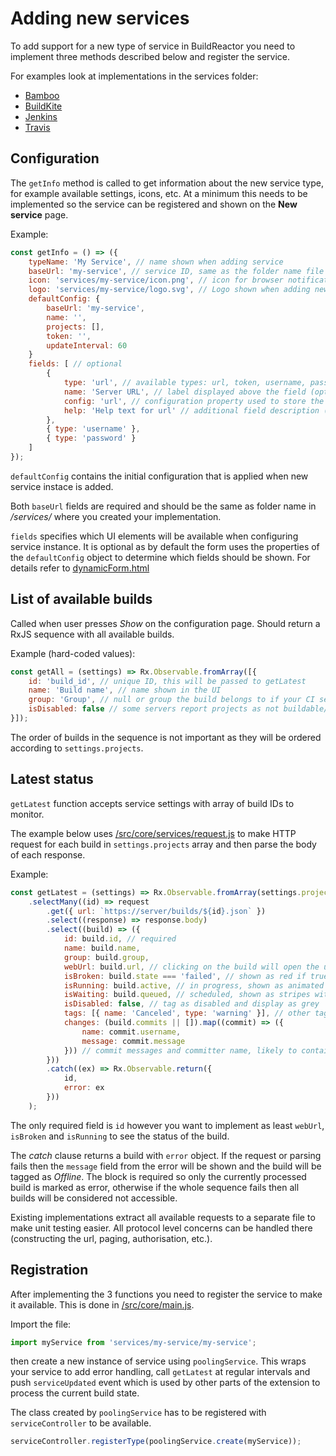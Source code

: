 Adding new services
===================
To add support for a new type of service in BuildReactor you need to implement three methods described below and register the service.

For examples look at implementations in the services folder:
- [Bamboo](../src/services/bamboo/bamboo.js)
- [BuildKite](../src/services/buildkite/buildkite.js)
- [Jenkins](../src/services/jenkins/jenkins.js)
- [Travis](../src/services/travis/travis.js)

Configuration
-------------
The `getInfo` method is called to get information about the new service type, for example available settings, icons, etc. At a minimum this needs to be implemented so the service can be registered and shown on the __New service__ page.

Example:
```js
const getInfo = () => ({
    typeName: 'My Service', // name shown when adding service
    baseUrl: 'my-service', // service ID, same as the folder name file is in
    icon: 'services/my-service/icon.png', // icon for browser notifications, /src/ is the base folder
    logo: 'services/my-service/logo.svg', // Logo shown when adding new service
    defaultConfig: {
        baseUrl: 'my-service',
        name: '',
        projects: [],
        token: '',
        updateInterval: 60
    }
    fields: [ // optional
        {
            type: 'url', // available types: url, token, username, password
            name: 'Server URL', // label displayed above the field (optional)
            config: 'url', // configuration property used to store the value (optional)
            help: 'Help text for url' // additional field description (optional)
        },
        { type: 'username' },
        { type: 'password' }
    ]
});
```

`defaultConfig` contains the initial configuration that is applied when new service instace is added.

Both `baseUrl` fields are required and should be the same as folder name in _/services/_ where you created your implementation.

`fields` specifies which UI elements will be available when configuring service instance. It is optional as by default the form uses the properties of the `defaultConfig` object to determine which fields should be shown. For details refer to [dynamicForm.html](../src/settings/service/directives/dynamicForm/dynamicForm.html)

List of available builds
------------------------

Called when user presses *Show* on the configuration page. Should return a RxJS sequence with all available builds.

Example (hard-coded values):
```js
const getAll = (settings) => Rx.Observable.fromArray([{
    id: 'build_id', // unique ID, this will be passed to getLatest
    name: 'Build name', // name shown in the UI
    group: 'Group', // null or group the build belongs to if your CI server supports it
    isDisabled: false // some servers report projects as not buildable/disabled
}]);
```
The order of builds in the sequence is not important as they will be ordered according to `settings.projects`.

Latest status
-------------

`getLatest` function accepts service settings with array of build IDs to monitor.

The example below uses [/src/core/services/request.js](../src/core/services/request.js) to make HTTP request for each build in `settings.projects` array and then parse the body of each response.

Example:
```js
const getLatest = (settings) => Rx.Observable.fromArray(settings.projects)
    .selectMany((id) => request
        .get({ url: `https://server/builds/${id}.json` })
        .select((response) => response.body)
        .select((build) => ({
            id: build.id, // required
            name: build.name,
            group: build.group,
            webUrl: build.url, // clicking on the build will open the url
            isBroken: build.state === 'failed', // shown as red if true
            isRunning: build.active, // in progress, shown as animated stripes
            isWaiting: build.queued, // scheduled, shown as stripes with no animation
            isDisabled: false, // tag as disabled and display as grey
            tags: [{ name: 'Canceled', type: 'warning' }], // other tags, type is optional (warning displayed yellow)
            changes: (build.commits || []).map((commit) => ({
                name: commit.username,
                message: commit.message
            })) // commit messages and committer name, likely to contain only one element
        }))
        .catch((ex) => Rx.Observable.return({
            id,
            error: ex
        }))
    );
```

The only required field is `id` however you want to implement as least `webUrl`, `isBroken` and `isRunning` to see the status of the build.

The _catch_ clause returns a build with `error` object. If the request or parsing fails then the `message` field from the error will be shown and the build will be tagged as *Offline*. The block is required so only the currently processed build is marked as error, otherwise if the whole sequence fails then all builds will be considered not accessible.

Existing implementations extract all available requests to a separate file to make unit testing easier. All protocol level concerns can be handled there (constructing the url, paging, authorisation, etc.).

Registration
------------

After implementing the 3 functions you need to register the service to make it available. This is done in [/src/core/main.js](../src/core/main.js).

Import the file:
```js
import myService from 'services/my-service/my-service';
```

then create a new instance of service using `poolingService`. This wraps your service to add error handling, call `getLatest` at regular intervals and push `serviceUpdated` event which is used by other parts of the extension to process the current build state.

The class created by `poolingService` has to be registered with `serviceController` to be available.

```js
serviceController.registerType(poolingService.create(myService));
```
